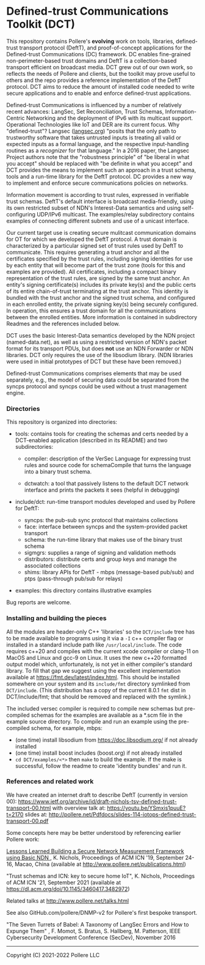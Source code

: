 # Defined-trust Communications Toolkit (DCT)

This repository contains Pollere's **evolving** work on tools, libraries, defined-trust transport protocol (DeftT), and proof-of-concept applications for the Defined-trust Communications (DC) framework. DC enables fine-grained non-perimeter-based trust domains and DeftT is a collection-based transport efficient on broadcast media. DCT grew out of our own work, so reflects the needs of Pollere and clients, but the toolkit may prove useful to others and the repo provides a reference implementation of the DeftT protocol. DCT aims to reduce the amount of installed code needed to write secure applications and to enable and enforce defined-trust applications.

Defined-trust Communications is influenced by a number of relatively recent advances: LangSec,  Set Reconciliation, Trust Schemas, Information-Centric Networking and the deployment of IPv6 with its multicast support. Operational Technologies like IoT and DER are its current focus.  Why "defined-trust"? Langsec ([langsec.org]()) "posits that the only path to trustworthy software that takes untrusted inputs is treating all valid or expected inputs as a formal language, and the respective input-handling routines as a *recognizer* for that language." In a 2016 paper, the Langsec Project authors note that the "robustness principle" of "be liberal in what you accept" should be replaced with "be definite in what you accept" and DCT provides the means to implement such an approach in a trust schema, tools and a run-time library for the DeftT protocol. DC provides a new way to implement and enforce secure communications policies on networks.

Information movement is according to trust rules, expressed in verifiable trust schemas. DeftT's default interface is broadcast media-friendly, using its own restricted subset of NDN's Interest-Data semantics and using self-configuring UDP/IPv6 multicast. The examples/relay subdirectory contains examples of connecting different subnets and use of a unicast interface. 

Our current target use is creating secure mulitcast communication domains for OT for which we developed the DeftT protocol. A trust domain is characterized by a particular signed set of trust rules used by DeftT to communicate. This requires generating a trust anchor and all the certificates specified by the trust rules, including signing identities for use by each entity that will become part of the trust zone (tools for this and examples are provided). All certificates, including a compact binary representation of the trust rules, are signed by the same trust anchor. An entity's signing certificate(s) includes its private key(s) and the public certs of its entire chain-of-trust terminating at the trust anchor. This identity is bundled with the trust anchor and the signed trust schema, and configured in each enrolled entity, the private signing key(s) being securely configured. In operation, this ensures a trust domain for all the communications between the enrolled entities. More information is contained in subdirectory Readmes and the references included below.

DCT uses the basic Interest-Data semantics developed by the NDN project (named-data.net), as well as using a restricted version of NDN's packet format for its transport PDUs, but does **not** use an NDN Forwarder or NDN libraries. DCT only requires the use of the libsodium library.  (NDN libraries were used in initial prototypes of DCT but these have been removed.)

Defined-trust Communications comprises elements that may be used separately, e.g., the model of securing data could be separated from the syncps protocol and syncps could be used without a trust management engine.

### Directories

This repository is organized into directories:

- tools: contains tools for creating the schemas and certs needed by a DCT-enabled application (described in its README) and two subdirectories:
  
  - compiler: description of the VerSec Language for expressing trust rules and source code for schemaCompile that turns the language into a binary trust schema. 
  
  - dctwatch: a tool that passively listens to the default DCT network interface and prints the packets it sees (helpful in debugging)

- include/dct: run-time transport modules developed and used by Pollere for DeftT:
  
  - syncps: the pub-sub sync protocol that maintains collections 
  - face: interface between syncps and the system-provided packet transport
  - schema: the run-time library that makes use of the binary trust schema
  - sigmgrs: supplies a range of signing and validation methods
  - distributors: distribute certs and group keys and manage the associated collections
  - shims: library APIs for DeftT - mbps (message-based pub/sub) and ptps (pass-through pub/sub for relays)

- examples: this directory contains illustrative examples

Bug reports are welcome.

### Installing and building the pieces

All the modules are header-only C++ 'libraries' so the `DCT/include` tree has to be made available to programs using it via a `-I` c++ compiler flag or installed in a standard include path like `/usr/local/include`. The code requires c++20 and compiles with the current xcode compiler or clang-11 on MacOS and Linux and gcc-9 on Linux. It uses the new c++20 formatted output model which, unfortunately, is not yet in either compiler's standard library. To fill that gap we suggest using the excellent implementation available at https://fmt.dev/latest/index.html. This should be installed somewhere on your system and its `include/fmt` directory symlinked from `DCT/include`. (This distribution has a copy of the current 8.0.1 `fmt` dist in DCT/include/fmt; that should be removed and replaced with the symlink.) 

The included versec compiler is required to compile new schemas but pre-compiled schemas for the examples are available as a \*.scm file in the example source directory. To compile and run an example using the pre-compiled schema, for example, mbps:

- (one time) install libsodium from https://doc.libsodium.org/ if not already installed
- (one time) install boost includes (boost.org) if not already installed
- `cd DCT/examples/<*>`  then `make` to build the example. If the make is successful, follow the readme to create 'identity bundles' and run it.

### References and related work

We have created an internet draft to describe DeftT (currently in version 00): https://www.ietf.org/archive/id/draft-nichols-tsv-defined-trust-transport-00.html with overview talk at: https://youtu.be/YSmxis1puuE?t=2170 slides at: http://pollere.net/Pdfdocs/slides-114-iotops-defined-trust-transport-00.pdf

Some concepts here may be better understood by referencing earlier Pollere work: 

[Lessons Learned Building a Secure Network Measurement Framework using Basic NDN ](http://www.pollere.net/Pdfdocs/icn19-p20.pdf), K. Nichols, Proceedings of ACM ICN '19, September 24-16, Macao, China (available at http://www.pollere.net/publications.html)

"Trust schemas and ICN: key to secure home IoT", K. Nichols, Proceedings of ACM ICN '21, September 2021 (available at https://dl.acm.org/doi/10.1145/3460417.3482972)

Related talks at http://www.pollere.net/talks.html

See also GitHub.com/pollere/DNMP-v2 for Pollere's first bespoke transport.

"The Seven Turrets of Babel: A Taxonomy of LangSec Errors and How to Expunge Them" , F. Momot, S. Bratus, S. Hallberg, M. Patterson, IEEE Cybersecurity Development Conference (SecDev), November 2016

---

Copyright (C) 2021-2022 Pollere LLC 
